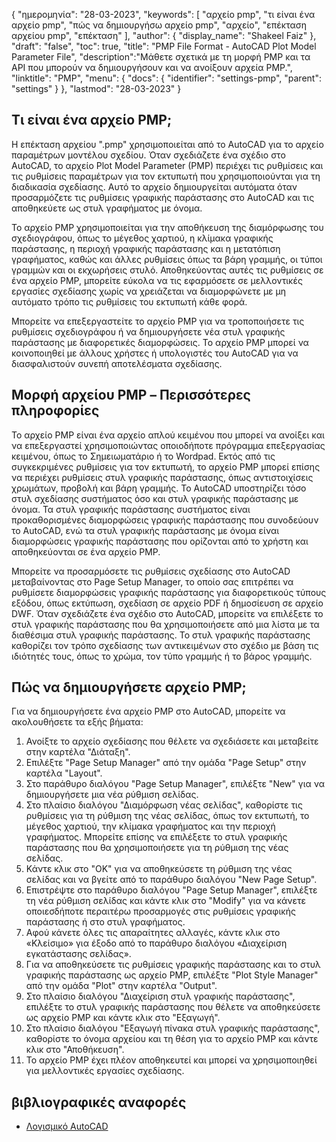{
"ημερομηνία": "28-03-2023",
  "keywords": [
"αρχείο pmp",
"τι είναι ένα αρχείο pmp",
"πώς να δημιουργήσω αρχείο pmp",
"αρχείο",
"επέκταση αρχείου pmp",
"επέκταση"
],
  "author": {
"display_name": "Shakeel Faiz"
},
"draft": "false",
"toc": true,
"title": "PMP File Format - AutoCAD Plot Model Parameter File",
  "description":"Μάθετε σχετικά με τη μορφή PMP και τα API που μπορούν να δημιουργήσουν και να ανοίξουν αρχεία PMP.",
"linktitle": "PMP",
  "menu": {
    "docs": {
      "identifier": "settings-pmp",
      "parent": "settings"
}
},
"lastmod": "28-03-2023"
}

## Τι είναι ένα αρχείο PMP;

Η επέκταση αρχείου ".pmp" χρησιμοποιείται από το AutoCAD για το αρχείο παραμέτρων μοντέλου σχεδίου. Όταν σχεδιάζετε ένα σχέδιο στο AutoCAD, το αρχείο Plot Model Parameter (PMP) περιέχει τις ρυθμίσεις και τις ρυθμίσεις παραμέτρων για τον εκτυπωτή που χρησιμοποιούνται για τη διαδικασία σχεδίασης. Αυτό το αρχείο δημιουργείται αυτόματα όταν προσαρμόζετε τις ρυθμίσεις γραφικής παράστασης στο AutoCAD και τις αποθηκεύετε ως στυλ γραφήματος με όνομα.

Το αρχείο PMP χρησιμοποιείται για την αποθήκευση της διαμόρφωσης του σχεδιογράφου, όπως το μέγεθος χαρτιού, η κλίμακα γραφικής παράστασης, η περιοχή γραφικής παράστασης και η μετατόπιση γραφήματος, καθώς και άλλες ρυθμίσεις όπως τα βάρη γραμμής, οι τύποι γραμμών και οι εκχωρήσεις στυλό. Αποθηκεύοντας αυτές τις ρυθμίσεις σε ένα αρχείο PMP, μπορείτε εύκολα να τις εφαρμόσετε σε μελλοντικές εργασίες σχεδίασης χωρίς να χρειάζεται να διαμορφώνετε με μη αυτόματο τρόπο τις ρυθμίσεις του εκτυπωτή κάθε φορά.

Μπορείτε να επεξεργαστείτε το αρχείο PMP για να τροποποιήσετε τις ρυθμίσεις σχεδιογράφου ή να δημιουργήσετε νέα στυλ γραφικής παράστασης με διαφορετικές διαμορφώσεις. Το αρχείο PMP μπορεί να κοινοποιηθεί με άλλους χρήστες ή υπολογιστές του AutoCAD για να διασφαλιστούν συνεπή αποτελέσματα σχεδίασης.

## Μορφή αρχείου PMP – Περισσότερες πληροφορίες

Το αρχείο PMP είναι ένα αρχείο απλού κειμένου που μπορεί να ανοίξει και να επεξεργαστεί χρησιμοποιώντας οποιοδήποτε πρόγραμμα επεξεργασίας κειμένου, όπως το Σημειωματάριο ή το Wordpad. Εκτός από τις συγκεκριμένες ρυθμίσεις για τον εκτυπωτή, το αρχείο PMP μπορεί επίσης να περιέχει ρυθμίσεις στυλ γραφικής παράστασης, όπως αντιστοιχίσεις χρωμάτων, προβολή και βάρη γραμμής. Το AutoCAD υποστηρίζει τόσο στυλ σχεδίασης συστήματος όσο και στυλ γραφικής παράστασης με όνομα. Τα στυλ γραφικής παράστασης συστήματος είναι προκαθορισμένες διαμορφώσεις γραφικής παράστασης που συνοδεύουν το AutoCAD, ενώ τα στυλ γραφικής παράστασης με όνομα είναι διαμορφώσεις γραφικής παράστασης που ορίζονται από το χρήστη και αποθηκεύονται σε ένα αρχείο PMP.

Μπορείτε να προσαρμόσετε τις ρυθμίσεις σχεδίασης στο AutoCAD μεταβαίνοντας στο Page Setup Manager, το οποίο σας επιτρέπει να ρυθμίσετε διαμορφώσεις γραφικής παράστασης για διαφορετικούς τύπους εξόδου, όπως εκτύπωση, σχεδίαση σε αρχείο PDF ή δημοσίευση σε αρχείο DWF. Όταν σχεδιάζετε ένα σχέδιο στο AutoCAD, μπορείτε να επιλέξετε το στυλ γραφικής παράστασης που θα χρησιμοποιήσετε από μια λίστα με τα διαθέσιμα στυλ γραφικής παράστασης. Το στυλ γραφικής παράστασης καθορίζει τον τρόπο σχεδίασης των αντικειμένων στο σχέδιο με βάση τις ιδιότητές τους, όπως το χρώμα, τον τύπο γραμμής ή το βάρος γραμμής.

## Πώς να δημιουργήσετε αρχείο PMP;

Για να δημιουργήσετε ένα αρχείο PMP στο AutoCAD, μπορείτε να ακολουθήσετε τα εξής βήματα:

1. Ανοίξτε το αρχείο σχεδίασης που θέλετε να σχεδιάσετε και μεταβείτε στην καρτέλα "Διάταξη".
2. Επιλέξτε "Page Setup Manager" από την ομάδα "Page Setup" στην καρτέλα "Layout".
3. Στο παράθυρο διαλόγου "Page Setup Manager", επιλέξτε "New" για να δημιουργήσετε μια νέα ρύθμιση σελίδας.
4. Στο πλαίσιο διαλόγου "Διαμόρφωση νέας σελίδας", καθορίστε τις ρυθμίσεις για τη ρύθμιση της νέας σελίδας, όπως τον εκτυπωτή, το μέγεθος χαρτιού, την κλίμακα γραφήματος και την περιοχή γραφήματος. Μπορείτε επίσης να επιλέξετε το στυλ γραφικής παράστασης που θα χρησιμοποιήσετε για τη ρύθμιση της νέας σελίδας.
5. Κάντε κλικ στο "OK" για να αποθηκεύσετε τη ρύθμιση της νέας σελίδας και να βγείτε από το παράθυρο διαλόγου "New Page Setup".
6. Επιστρέψτε στο παράθυρο διαλόγου "Page Setup Manager", επιλέξτε τη νέα ρύθμιση σελίδας και κάντε κλικ στο "Modify" για να κάνετε οποιεσδήποτε περαιτέρω προσαρμογές στις ρυθμίσεις γραφικής παράστασης ή στο στυλ γραφήματος.
7. Αφού κάνετε όλες τις απαραίτητες αλλαγές, κάντε κλικ στο «Κλείσιμο» για έξοδο από το παράθυρο διαλόγου «Διαχείριση εγκατάστασης σελίδας».
8. Για να αποθηκεύσετε τις ρυθμίσεις γραφικής παράστασης και το στυλ γραφικής παράστασης ως αρχείο PMP, επιλέξτε "Plot Style Manager" από την ομάδα "Plot" στην καρτέλα "Output".
9. Στο πλαίσιο διαλόγου "Διαχείριση στυλ γραφικής παράστασης", επιλέξτε το στυλ γραφικής παράστασης που θέλετε να αποθηκεύσετε ως αρχείο PMP και κάντε κλικ στο "Εξαγωγή".
10. Στο πλαίσιο διαλόγου "Εξαγωγή πίνακα στυλ γραφικής παράστασης", καθορίστε το όνομα αρχείου και τη θέση για το αρχείο PMP και κάντε κλικ στο "Αποθήκευση".
11. Το αρχείο PMP έχει πλέον αποθηκευτεί και μπορεί να χρησιμοποιηθεί για μελλοντικές εργασίες σχεδίασης.

## βιβλιογραφικές αναφορές
* [Λογισμικό AutoCAD](https://en.wikipedia.org/wiki/AutoCAD)

